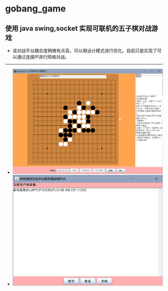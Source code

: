 # gobang_game
## 使用 java swing,socket 实现可联机的五子棋对战游戏
* 该对战平台耦合度稍微有点高，可以用设计模式进行优化。目前只是实现了可以通过连接IP进行网络对战。
----
* ![客户端界面](https://github.com/Dylan666666/gobang_game/blob/master/Client.png)
* ![服务器端界面](https://github.com/Dylan666666/gobang_game/blob/master/ServerRunner.png)
